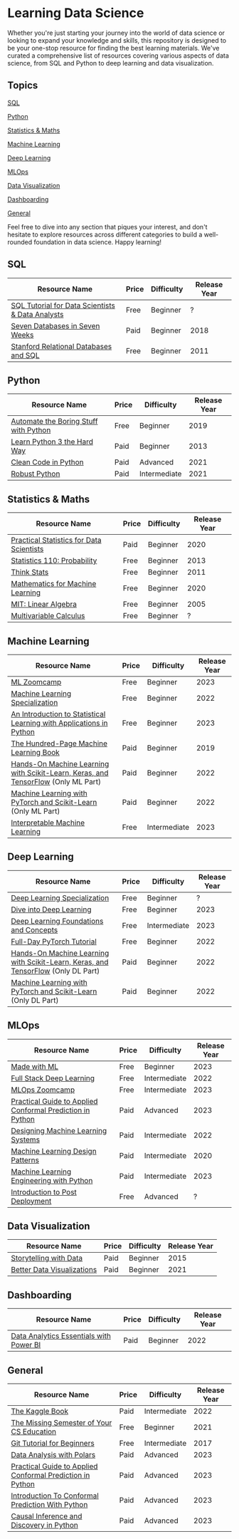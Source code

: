 # Learning Data Science

Whether you're just starting your journey into the world of data science or looking to expand your knowledge and skills, this repository is designed to be your one-stop resource for finding the best learning materials. We've curated a comprehensive list of resources covering various aspects of data science, from SQL and Python to deep learning and data visualization.

## Topics

<!-- no toc -->

[SQL](#sql)

[Python](#python)

[Statistics \& Maths](#statistics--maths)

[Machine Learning](#machine-learning)

[Deep Learning](#deep-learning)

[MLOps](#mlops)

[Data Visualization](#data-visualization)

[Dashboarding](#dashboarding)

[General](#general)

Feel free to dive into any section that piques your interest, and don't hesitate to explore resources across different categories to build a well-rounded foundation in data science. Happy learning!

## SQL

| Resource Name                                                                                                                                      | Price | Difficulty | Release Year |
| -------------------------------------------------------------------------------------------------------------------------------------------------- | ----- | ---------- | ------------ |
| [SQL Tutorial for Data Scientists & Data Analysts](https://datalemur.com/sql-tutorial)                                                             | Free  | Beginner   | ?            |
| [Seven Databases in Seven Weeks](https://amzn.to/3vrtHCw)                                                                                          | Paid  | Beginner   | 2018         |
| [Stanford Relational Databases and SQL](https://www.edx.org/learn/relational-databases/stanford-university-databases-relational-databases-and-sql) | Free  | Beginner   | 2011         |

## Python

| Resource Name                                                                | Price | Difficulty   | Release Year |
| ---------------------------------------------------------------------------- | ----- | ------------ | ------------ |
| [Automate the Boring Stuff with Python](https://automatetheboringstuff.com/) | Free  | Beginner     | 2019         |
| [Learn Python 3 the Hard Way](https://amzn.to/3vu8sQz)                       | Paid  | Beginner     | 2013         |
| [Clean Code in Python](https://amzn.to/48ISEYr)                              | Paid  | Advanced     | 2021         |
| [Robust Python](https://amzn.to/41O3QRi)                                     | Paid  | Intermediate | 2021         |

## Statistics & Maths

| Resource Name                                                                     | Price | Difficulty | Release Year |
| --------------------------------------------------------------------------------- | ----- | ---------- | ------------ |
| [Practical Statistics for Data Scientists](https://amzn.to/3U94cAr)               | Paid  | Beginner   | 2020         |
| [Statistics 110: Probability](https://mlbookcamp.com/)                            | Free  | Beginner   | 2013         |
| [Think Stats](https://greenteapress.com/thinkstats/)                              | Free  | Beginner   | 2011         |
| [Mathematics for Machine Learning](https://mml-book.github.io/)                   | Free  | Beginner   | 2020         |
| [MIT: Linear Algebra](https://www.youtube.com/playlist?list=PL49CF3715CB9EF31D)   | Free  | Beginner   | 2005         |
| [Multivariable Calculus](https://www.khanacademy.org/math/multivariable-calculus) | Free  | Beginner   | ?            |

## Machine Learning

| Resource Name                                                                                                | Price | Difficulty   | Release Year |
| ------------------------------------------------------------------------------------------------------------ | ----- | ------------ | ------------ |
| [ML Zoomcamp](https://github.com/DataTalksClub/machine-learning-zoomcamp)                                    | Free  | Beginner     | 2023         |
| [Machine Learning Specialization](https://www.coursera.org/specializations/machine-learning-introduction)    | Free  | Beginner     | 2022         |
| [An Introduction to Statistical Learning with Applications in Python](https://www.statlearning.com)          | Free  | Beginner     | 2023         |
| [The Hundred-Page Machine Learning Book](https://amzn.to/41WdxNF)                                            | Paid  | Beginner     | 2019         |
| [Hands-On Machine Learning with Scikit-Learn, Keras, and TensorFlow](https://amzn.to/3TRffOl) (Only ML Part) | Paid  | Beginner     | 2022         |
| [Machine Learning with PyTorch and Scikit-Learn](https://amzn.to/48o2eQR) (Only ML Part)                     | Paid  | Beginner     | 2022         |
| [Interpretable Machine Learning](https://christophm.github.io/interpretable-ml-book/)                        | Free  | Intermediate | 2023         |

## Deep Learning

| Resource Name                                                                                                | Price | Difficulty   | Release Year |
| ------------------------------------------------------------------------------------------------------------ | ----- | ------------ | ------------ |
| [Deep Learning Specialization](https://de.coursera.org/specializations/deep-learning)                        | Free  | Beginner     | ?            |
| [Dive into Deep Learning](https://d2l.ai/)                                                                   | Free  | Beginner     | 2023         |
| [Deep Learning Foundations and Concepts](https://www.bishopbook.com)                                         | Free  | Intermediate | 2023         |
| [Full-Day PyTorch Tutorial](https://youtu.be/Z_ikDlimN6A?si=4tGMBv04ne8IqKT7)                                | Free  | Beginner     | 2022         |
| [Hands-On Machine Learning with Scikit-Learn, Keras, and TensorFlow](https://amzn.to/3TRffOl) (Only DL Part) | Paid  | Beginner     | 2022         |
| [Machine Learning with PyTorch and Scikit-Learn](https://amzn.to/48o2eQR) (Only DL Part)                     | Paid  | Beginner     | 2022         |

## MLOps

| Resource Name                                                                                                | Price | Difficulty   | Release Year |
| ------------------------------------------------------------------------------------------------------------ | ----- | ------------ | ------------ |
| [Made with ML](https://madewithml.com/)                                                                      | Free  | Beginner     | 2023         |
| [Full Stack Deep Learning](https://fullstackdeeplearning.com/course/2022/)                                   | Free  | Intermediate | 2022         |
| [MLOps Zoomcamp](https://github.com/DataTalksClub/mlops-zoomcamp)                                            | Free  | Intermediate | 2023         |
| [Practical Guide to Applied Conformal Prediction in Python](https://amzn.to/41N0pKA)                         | Paid  | Advanced     | 2023         |
| [Designing Machine Learning Systems](https://amzn.to/48p2oY3)                                                | Paid  | Intermediate | 2022         |
| [Machine Learning Design Patterns](https://amzn.to/48ni0eR)                                                  | Paid  | Intermediate | 2020         |
| [Machine Learning Engineering with Python](https://amzn.to/3S8MECM)                                          | Paid  | Intermediate | 2023         |
| [Introduction to Post Deployment](https://course.nannyml.com/p/introduction-to-post-deployment-data-science) | Free  | Advanced     | ?            |

## Data Visualization

| Resource Name                                                        | Price | Difficulty | Release Year |
| -------------------------------------------------------------------- | ----- | ---------- | ------------ |
| [Storytelling with Data](https://www.storytellingwithdata.com/books) | Paid  | Beginner   | 2015         |
| [Better Data Visualizations](https://amzn.to/3NTtQ84)                | Paid  | Beginner   | 2021         |

## Dashboarding

| Resource Name                                                                                                    | Price | Difficulty | Release Year |
| ---------------------------------------------------------------------------------------------------------------- | ----- | ---------- | ------------ |
| [Data Analytics Essentials with Power BI](https://www.udemy.com/course/data-analytics-essentials-with-power-bi/) | Paid  | Beginner   | 2022         |

<!-- ## Data Structures and Algorithms

| Resource Name                                                                                                    | Price | Difficulty | Release Year |
| ---------------------------------------------------------------------------------------------------------------- | ----- | ---------- | ------------ |
| [Data Analytics Essentials with Power BI](https://www.udemy.com/course/data-analytics-essentials-with-power-bi/) | Paid  | Beginner   | 2022         | -->

<!-- ## Data Engineering

| Resource Name                                          | Price | Difficulty   | Release Year |
| ------------------------------------------------------ | ----- | ------------ | ------------ |
| [Fundamentals of Data Engineering](link-to-resource-7) | Free  | Beginner     | 2021         |
| [Data Engineering Zoomcamp](link-to-resource-8)        | Paid  | Intermediate | 2017         | -->

## General

| Resource Name                                                                        | Price | Difficulty   | Release Year |
| ------------------------------------------------------------------------------------ | ----- | ------------ | ------------ |
| [The Kaggle Book](https://amzn.to/47p1Znm)                                           | Paid  | Intermediate | 2022         |
| [The Missing Semester of Your CS Education](https://missing.csail.mit.edu/)          | Free  | Beginner     | 2021         |
| [Git Tutorial for Beginners](https://www.youtube.com/watch?v=8JJ101D3knE)            | Free  | Intermediate | 2017         |
| [Data Analysis with Polars](https://www.udemy.com/course/data-analysis-with-polars/) | Paid  | Advanced     | 2023         |
| [Practical Guide to Applied Conformal Prediction in Python](https://amzn.to/41N0pKA) | Paid  | Advanced     | 2023         |
| [Introduction To Conformal Prediction With Python](https://amzn.to/3NTygMu)          | Paid  | Advanced     | 2023         |
| [Causal Inference and Discovery in Python](https://amzn.to/48lrQO8)                  | Paid  | Advanced     | 2023         |
